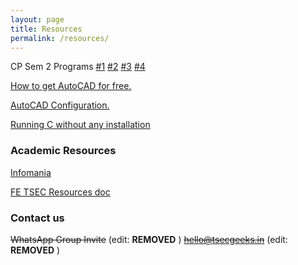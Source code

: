 ```yaml
---
layout: page
title: Resources
permalink: /resources/
---
```


CP Sem 2 Programs [#1](https://github.com/anxkhn/MU-C-Programming) [#2](https://github.com/SumilSuthar197/CP_QUESTION_BANK) [#3](https://github.com/sarthak0714/CcodesforUT2) [#4](https://github.com/AryanS88/Cp-Ut-prep)

[How to get AutoCAD for free.](https://tsecgeeks.in/AutoCAD-for-free/)

[AutoCAD Configuration.](https://tsecgeeks.in/AutoCAD-config)

[Running C without any installation](https://tsecgeeks.in/AutoCAD-config/)

### Academic Resources

[Infomania](https://roshni-sarda.github.io/INFOMANIA/about.html)

[FE TSEC Resources doc](https://docs.google.com/document/d/1sU2QGSZ2bvsSytDvS51Gyw53NLL1g7pulpRpuodPEIM/edit?usp=sharing)

### Contact us
~~WhatsApp Group Invite~~ (edit: **REMOVED** )
~~hello@tsecgeeks.in~~ (edit: **REMOVED** )
